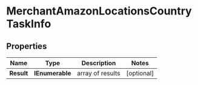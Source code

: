 # MerchantAmazonLocationsCountryTaskInfo


## Properties

| Name | Type | Description | Notes |
|------------ | ------------- | ------------- | -------------|
**Result** | **IEnumerable<MerchantAmazonLocationsCountryResultInfo>** | array of results |[optional]|